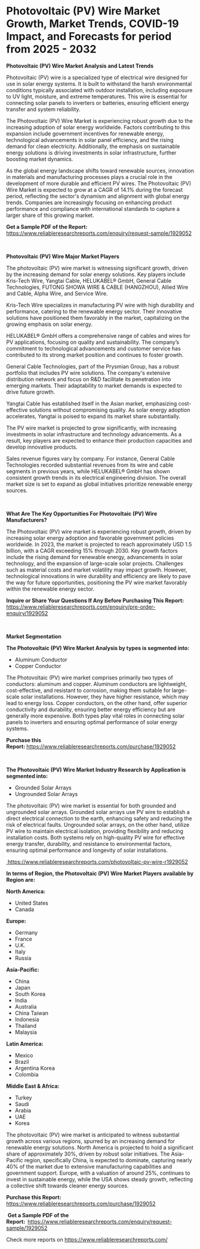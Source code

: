 <p><h1>Photovoltaic (PV) Wire Market Growth, Market Trends, COVID-19 Impact, and Forecasts for period from 2025 - 2032</h1></p><p><strong>Photovoltaic (PV) Wire Market Analysis and Latest Trends</strong></p>
<p><p>Photovoltaic (PV) wire is a specialized type of electrical wire designed for use in solar energy systems. It is built to withstand the harsh environmental conditions typically associated with outdoor installation, including exposure to UV light, moisture, and extreme temperatures. This wire is essential for connecting solar panels to inverters or batteries, ensuring efficient energy transfer and system reliability.</p><p>The Photovoltaic (PV) Wire Market is experiencing robust growth due to the increasing adoption of solar energy worldwide. Factors contributing to this expansion include government incentives for renewable energy, technological advancements in solar panel efficiency, and the rising demand for clean electricity. Additionally, the emphasis on sustainable energy solutions is driving investments in solar infrastructure, further boosting market dynamics.</p><p>As the global energy landscape shifts toward renewable sources, innovation in materials and manufacturing processes plays a crucial role in the development of more durable and efficient PV wires. The Photovoltaic (PV) Wire Market is expected to grow at a CAGR of 14.1% during the forecast period, reflecting the sector's dynamism and alignment with global energy trends. Companies are increasingly focusing on enhancing product performance and compliance with international standards to capture a larger share of this growing market.</p></p>
<p><strong>Get a Sample PDF of the Report:&nbsp;</strong> <a href="https://www.reliableresearchreports.com/enquiry/request-sample/1929052?utm_campaign=3359&utm_medium=2&utm_source=Github&utm_content=ia&utm_term=29032025&utm_id=photovoltaic-pv-wire">https://www.reliableresearchreports.com/enquiry/request-sample/1929052</a></p>
<p>&nbsp;</p>
<p><strong>Photovoltaic (PV) Wire Major Market Players</strong></p>
<p><p>The photovoltaic (PV) wire market is witnessing significant growth, driven by the increasing demand for solar energy solutions. Key players include Kris-Tech Wire, Yangtai Cable, HELUKABEL® GmbH, General Cable Technologies, FUTONG SHOWA WIRE & CABLE (HANGZHOU), Allied Wire and Cable, Alpha Wire, and Service Wire.</p><p>Kris-Tech Wire specializes in manufacturing PV wire with high durability and performance, catering to the renewable energy sector. Their innovative solutions have positioned them favorably in the market, capitalizing on the growing emphasis on solar energy.</p><p>HELUKABEL® GmbH offers a comprehensive range of cables and wires for PV applications, focusing on quality and sustainability. The company’s commitment to technological advancements and customer service has contributed to its strong market position and continues to foster growth.</p><p>General Cable Technologies, part of the Prysmian Group, has a robust portfolio that includes PV wire solutions. The company's extensive distribution network and focus on R&D facilitate its penetration into emerging markets. Their adaptability to market demands is expected to drive future growth.</p><p>Yangtai Cable has established itself in the Asian market, emphasizing cost-effective solutions without compromising quality. As solar energy adoption accelerates, Yangtai is poised to expand its market share substantially.</p><p>The PV wire market is projected to grow significantly, with increasing investments in solar infrastructure and technology advancements. As a result, key players are expected to enhance their production capacities and develop innovative products.</p><p>Sales revenue figures vary by company. For instance, General Cable Technologies recorded substantial revenues from its wire and cable segments in previous years, while HELUKABEL® GmbH has shown consistent growth trends in its electrical engineering division. The overall market size is set to expand as global initiatives prioritize renewable energy sources.</p></p>
<p>&nbsp;</p>
<p><strong>What Are The Key Opportunities For Photovoltaic (PV) Wire Manufacturers?</strong></p>
<p><p>The Photovoltaic (PV) wire market is experiencing robust growth, driven by increasing solar energy adoption and favorable government policies worldwide. In 2023, the market is projected to reach approximately USD 1.5 billion, with a CAGR exceeding 15% through 2030. Key growth factors include the rising demand for renewable energy, advancements in solar technology, and the expansion of large-scale solar projects. Challenges such as material costs and market volatility may impact growth. However, technological innovations in wire durability and efficiency are likely to pave the way for future opportunities, positioning the PV wire market favorably within the renewable energy sector.</p></p>
<p><strong>Inquire or Share Your Questions If Any Before Purchasing This Report:</strong> <a href="https://www.reliableresearchreports.com/enquiry/pre-order-enquiry/1929052?utm_campaign=3359&utm_medium=2&utm_source=Github&utm_content=ia&utm_term=29032025&utm_id=photovoltaic-pv-wire">https://www.reliableresearchreports.com/enquiry/pre-order-enquiry/1929052</a></p>
<p>&nbsp;</p>
<p><strong>Market Segmentation</strong></p>
<p><strong>The Photovoltaic (PV) Wire Market Analysis by types is segmented into:</strong></p>
<p><ul><li>Aluminum Conductor</li><li>Copper Conductor</li></ul></p>
<p><p>The Photovoltaic (PV) wire market comprises primarily two types of conductors: aluminum and copper. Aluminum conductors are lightweight, cost-effective, and resistant to corrosion, making them suitable for large-scale solar installations. However, they have higher resistance, which may lead to energy loss. Copper conductors, on the other hand, offer superior conductivity and durability, ensuring better energy efficiency but are generally more expensive. Both types play vital roles in connecting solar panels to inverters and ensuring optimal performance of solar energy systems.</p></p>
<p><strong>Purchase this Report:&nbsp;</strong><a href="https://www.reliableresearchreports.com/purchase/1929052?utm_campaign=3359&utm_medium=2&utm_source=Github&utm_content=ia&utm_term=29032025&utm_id=photovoltaic-pv-wire">https://www.reliableresearchreports.com/purchase/1929052</a></p>
<p>&nbsp;</p>
<p><strong>The Photovoltaic (PV) Wire Market Industry Research by Application is segmented into:</strong></p>
<p><ul><li>Grounded Solar Arrays</li><li>Ungrounded Solar Arrays</li></ul></p>
<p><p>The photovoltaic (PV) wire market is essential for both grounded and ungrounded solar arrays. Grounded solar arrays use PV wire to establish a direct electrical connection to the earth, enhancing safety and reducing the risk of electrical faults. Ungrounded solar arrays, on the other hand, utilize PV wire to maintain electrical isolation, providing flexibility and reducing installation costs. Both systems rely on high-quality PV wire for effective energy transfer, durability, and resistance to environmental factors, ensuring optimal performance and longevity of solar installations.</p></p>
<p><a href="https://www.reliableresearchreports.com/photovoltaic-pv-wire-r1929052?utm_campaign=3359&utm_medium=2&utm_source=Github&utm_content=ia&utm_term=29032025&utm_id=photovoltaic-pv-wire">&nbsp;https://www.reliableresearchreports.com/photovoltaic-pv-wire-r1929052</a></p>
<p><strong>In terms of Region, the Photovoltaic (PV) Wire Market Players available by Region are:</strong></p>
<p>
    <p> <strong> North America: </strong>
        <ul>
            <li>United States</li>
            <li>Canada</li>
        </ul>
        </p> 
    <p> <strong> Europe: </strong>
        <ul>
            <li>Germany</li>
            <li>France</li>
            <li>U.K.</li>
            <li>Italy</li>
            <li>Russia</li>
        </ul>
        </p> 
    <p> <strong> Asia-Pacific: </strong>
        <ul>
            <li>China</li>
            <li>Japan</li>
            <li>South Korea</li>
            <li>India</li>
            <li>Australia</li>
            <li>China Taiwan</li>
            <li>Indonesia</li>
            <li>Thailand</li>
            <li>Malaysia</li>
        </ul>
        </p> 
    <p> <strong> Latin America: </strong>
        <ul>
            <li>Mexico</li>
            <li>Brazil</li>
            <li>Argentina Korea</li>
            <li>Colombia</li>
        </ul>
        </p> 
    <p> <strong> Middle East & Africa: </strong>
        <ul>
            <li>Turkey</li>
            <li>Saudi</li>
            <li>Arabia</li>
            <li>UAE</li>
            <li>Korea</li>
        </ul>
    </p>
    </p>
<p><p>The photovoltaic (PV) wire market is anticipated to witness substantial growth across various regions, spurred by an increasing demand for renewable energy solutions. North America is projected to hold a significant share of approximately 30%, driven by robust solar initiatives. The Asia-Pacific region, specifically China, is expected to dominate, capturing nearly 40% of the market due to extensive manufacturing capabilities and government support. Europe, with a valuation of around 25%, continues to invest in sustainable energy, while the USA shows steady growth, reflecting a collective shift towards cleaner energy sources.</p></p>
<p><strong>Purchase this Report: </strong><a href="https://www.reliableresearchreports.com/purchase/1929052?utm_campaign=3359&utm_medium=2&utm_source=Github&utm_content=ia&utm_term=29032025&utm_id=photovoltaic-pv-wire">https://www.reliableresearchreports.com/purchase/1929052</a></p>
<p>&nbsp;<strong>Get a Sample PDF of the Report:&nbsp;&nbsp;</strong><a href="https://www.reliableresearchreports.com/enquiry/request-sample/1929052?utm_campaign=3359&utm_medium=2&utm_source=Github&utm_content=ia&utm_term=29032025&utm_id=photovoltaic-pv-wire">https://www.reliableresearchreports.com/enquiry/request-sample/1929052</a></p>
<p><strong></strong></p>
<p>Check more reports on <a href="https://www.reliableresearchreports.com/?utm_campaign=3359&utm_medium=2&utm_source=Github&utm_content=ia&utm_term=29032025&utm_id=photovoltaic-pv-wire">https://www.reliableresearchreports.com/</a></p>
